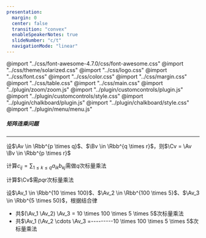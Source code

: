 ```yaml
---
presentation:
  margin: 0
  center: false
  transition: "convex"
  enableSpeakerNotes: true
  slideNumber: "c/t"
  navigationMode: "linear"
---
```


@import "../css/font-awesome-4.7.0/css/font-awesome.css"
@import "../css/theme/solarized.css"
@import "../css/logo.css"
@import "../css/font.css"
@import "../css/color.css"
@import "../css/margin.css"
@import "../css/table.css"
@import "../css/main.css"
@import "../plugin/zoom/zoom.js"
@import "../plugin/customcontrols/plugin.js"
@import "../plugin/customcontrols/style.css"
@import "../plugin/chalkboard/plugin.js"
@import "../plugin/chalkboard/style.css"
@import "../plugin/menu/menu.js"

<!-- slide data-notes="" -->

##### 矩阵连乘问题

---

设$\Av \in \Rbb^{p \times q}$、$\Bv \in \Rbb^{q \times r}$，则$\Cv = \Av \Bv \in \Rbb^{p \times r}$

计算$c_{ij} = \sum_{1 \le k \le q} a_{ik} b_{kj}$需做$q$次标量乘法

计算$\Cv$需$pqr$次标量乘法

<div class="top4"></div>

设$\Av_1 \in \Rbb^{10 \times 100}$、$\Av_2 \in \Rbb^{100 \times 5}$、$\Av_3 \in \Rbb^{5 \times 50}$，根据结合律

- 共$(\Av_1 \Av_2) \Av_3 = 10 \times 100 \times 5 \times 5$次标量乘法
- 共$\Av_1 (\Av_2 \cdots \Av_3 =---------10 \times 100 \times 5 \times 5$次标量乘法
